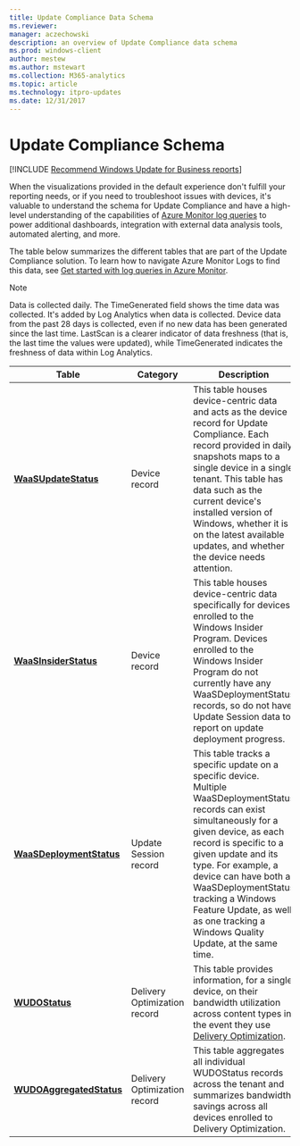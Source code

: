```yaml
---
title: Update Compliance Data Schema
ms.reviewer: 
manager: aczechowski
description: an overview of Update Compliance data schema
ms.prod: windows-client
author: mestew
ms.author: mstewart
ms.collection: M365-analytics
ms.topic: article
ms.technology: itpro-updates
ms.date: 12/31/2017
---
```


# Update Compliance Schema

<!--Using include for recommending Windows Update for Business reports for all Update Compliance v1 docs-->
[!INCLUDE [Recommend Windows Update for Business reports](./includes/wufb-reports-recommend.md)]


When the visualizations provided in the default experience don't fulfill your reporting needs, or if you need to troubleshoot issues with devices, it's valuable to understand the schema for Update Compliance and have a high-level understanding of the capabilities of [Azure Monitor log queries](/azure/azure-monitor/log-query/query-language) to power additional dashboards, integration with external data analysis tools, automated alerting, and more.

The table below summarizes the different tables that are part of the Update Compliance solution. To learn how to navigate Azure Monitor Logs to find this data, see [Get started with log queries in Azure Monitor](/azure/azure-monitor/log-query/get-started-queries).

> [!NOTE]
> Data is collected daily. The TimeGenerated field shows the time data was collected. It's added by Log Analytics when data is collected. Device data from the past 28 days is collected, even if no new data has been generated since the last time. LastScan is a clearer indicator of data freshness (that is, the last time the values were updated), while TimeGenerated indicates the freshness of data within Log Analytics.

|Table |Category |Description |
|--|--|--|
|[**WaaSUpdateStatus**](update-compliance-schema-waasupdatestatus.md) |Device record |This table houses device-centric data and acts as the device record for Update Compliance. Each record provided in daily snapshots maps to a single device in a single tenant. This table has data such as the current device's installed version of Windows, whether it is on the latest available updates, and whether the device needs attention. |
|[**WaaSInsiderStatus**](update-compliance-schema-waasinsiderstatus.md) |Device record |This table houses device-centric data specifically for devices enrolled to the Windows Insider Program. Devices enrolled to the Windows Insider Program do not currently have any WaaSDeploymentStatus records, so do not have Update Session data to report on update deployment progress. |
|[**WaaSDeploymentStatus**](update-compliance-schema-waasdeploymentstatus.md) |Update Session record |This table tracks a specific update on a specific device. Multiple WaaSDeploymentStatus records can exist simultaneously for a given device, as each record is specific to a given update and its type. For example, a device can have both a WaaSDeploymentStatus tracking a Windows Feature Update, as well as one tracking a Windows Quality Update, at the same time. |
|[**WUDOStatus**](update-compliance-schema-wudostatus.md) |Delivery Optimization record |This table provides information, for a single device, on their bandwidth utilization across content types in the event they use [Delivery Optimization](https://support.microsoft.com/help/4468254/windows-update-delivery-optimization-faq). |
|[**WUDOAggregatedStatus**](update-compliance-schema-wudoaggregatedstatus.md) |Delivery Optimization record |This table aggregates all individual WUDOStatus records across the tenant and summarizes bandwidth savings across all devices enrolled to Delivery Optimization. |
